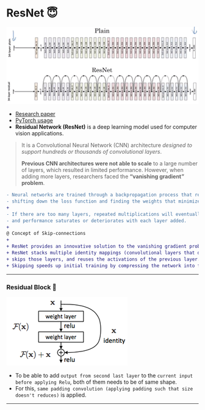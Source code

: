 # ResNet 😇

![Residual Network](../00_assets/ResNet.png)

- [Research paper](./ResNet.pdf)
- [PyTorch usage]()
- **Residual Network (ResNet)** is a deep learning model used for computer vision applications.
> It is a Convolutional Neural Network (CNN) architecture *designed to support hundreds or thousands of convolutional layers*.
> 
> **Previous CNN architectures were not able to scale** to a large number of layers, which resulted in limited performance. However, when adding more layers, researchers faced the **“vanishing gradient” problem**.

```diff
- Neural networks are trained through a backpropagation process that relies on gradient descent,
- shifting down the loss function and finding the weights that minimize it.
+
- If there are too many layers, repeated multiplications will eventually reduce the gradient until it “disappears”,
- and performance saturates or deteriorates with each layer added.
+
@ Concept of Skip-connections
+
+ ResNet provides an innovative solution to the vanishing gradient problem, known as **“skip connections”**.
+ ResNet stacks multiple identity mappings (convolutional layers that do nothing at first),
+ skips those layers, and reuses the activations of the previous layer.
+ Skipping speeds up initial training by compressing the network into fewer layers. 
```
---

### Residual Block 🎁

![residual block](../00_assets/Residual_Piece.png)

- To be able to add `output from second last layer` to the `current input before applying Relu`, both of them needs to be of same shape.
- For this, `same padding convolution (applying padding such that size doesn't reduces)` is applied.

---

